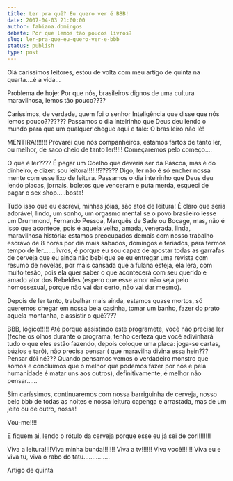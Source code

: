 ```yaml
---
title: Ler pra quê? Eu quero ver é BBB!
date: 2007-04-03 21:00:00
author: fabiana.domingos
debate: Por que lemos tão poucos livros?
slug: ler-pra-que-eu-quero-ver-e-bbb
status: publish 
type: post
---
```


Olá caríssimos leitores, estou de volta com meu artigo de quinta na quarta....é a vida...  

Problema de hoje: Por que nós, brasileiros dignos de uma cultura maravilhosa, lemos tão pouco????  

Caríssimos, de verdade, quem foi o senhor Inteligência que disse que nós lemos pouco??????? Passamos o dia inteirinho que Deus deu lendo o mundo para que um qualquer chegue aqui e fale: O brasileiro não lê!  

MENTIRA!!!!!!! Provarei que nós companheiros, estamos fartos de tanto ler, ou melhor, de saco cheio de tanto ler!!!!! Começaremos pelo começo....  

O que é ler???? É pegar um Coelho que deveria ser da Páscoa, mas é do dinheiro, e dizer: sou leitora!!!!!!!?????? Digo, ler não é só encher nossa mente com esse lixo de leitura. Passamos o dia inteirinho que Deus deu lendo placas, jornais, boletos que venceram e puta merda, esqueci de pagar o sex shop.....bosta!  

Tudo isso que eu escrevi, minhas jóias, são atos de leitura! É claro que seria adorável, lindo, um sonho, um orgasmo mental se o povo brasileiro lesse um Drummond, Fernando Pessoa, Marquês de Sade ou Bocage, mas, não é isso que acontece, pois é aquela velha, amada, venerada, linda, maravilhosa história: estamos preocupados demais com nosso trabalho escravo de 8 horas por dia mais sábados, domingos e feriados, para termos tempo de ler.......livros, é porque eu sou capaz de apostar todas as garrafas de cerveja que eu ainda não bebi que se eu entregar uma revista com resumo de novelas, por mais cansada que a fulana esteja, ela lerá, com muito tesão, pois ela quer saber o que acontecerá com seu querido e amado ator dos Rebeldes (espero que esse amor não seja pelo homossexual, porque não vai dar certo, não vai dar mesmo).  

Depois de ler tanto, trabalhar mais ainda, estamos quase mortos, só queremos chegar em nossa bela casinha, tomar um banho, fazer do prato aquela montanha, e assistir o quê????  

BBB, lógico!!!!! Até porque assistindo este programete, você não precisa ler (feche os olhos durante o programa, tenho certeza que você adivinhará tudo o que eles estão fazendo, depois coloque uma placa: joga-se cartas, búzios e tarô), não precisa pensar ( que maravilha divina essa hein??? Pensar dói né??? Quando pensamos vemos o verdadeiro monstro que somos e concluímos que o melhor que podemos fazer por nós e pela humanidade é matar uns aos outros), definitivamente, é melhor não pensar......  

Sim caríssimos, continuaremos com nossa barriguinha de cerveja, nosso belo bbb de todas as noites e nossa leitura capenga e arrastada, mas de um jeito ou de outro, nossa!  

Vou-me!!!!   

E fiquem ai, lendo o rótulo da cerveja porque esse eu já sei de cor!!!!!!!!  

Viva a leitura!!!!Viva minha bunda!!!!!!! Viva a tv!!!!!! Viva você!!!!!! Viva eu e viva tu, viva o rabo do tatu...............  

Artigo de quinta
